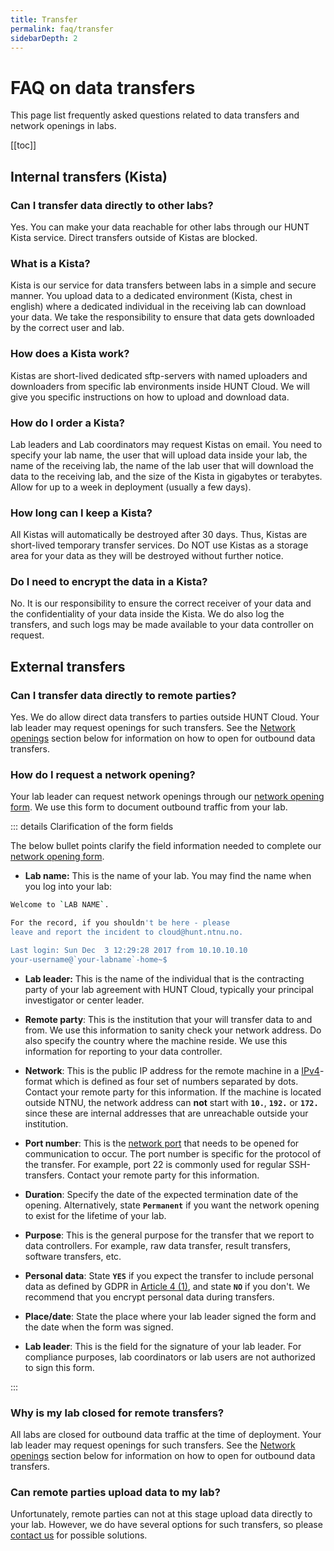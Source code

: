```yaml
---
title: Transfer
permalink: faq/transfer
sidebarDepth: 2
---
```


# FAQ on data transfers

This page list frequently asked questions related to data transfers and network openings in labs.

[[toc]]

## Internal transfers (Kista)

### Can I transfer data directly to other labs? 

Yes. You can make your data reachable for other labs through our HUNT Kista service. Direct transfers outside of Kistas are blocked. 

### What is a Kista? 

Kista is our service for data transfers between labs in a simple and secure manner. You upload data to a dedicated environment (Kista, chest in english) where a dedicated individual in the receiving lab can download your data. We take the responsibility to ensure that data gets downloaded by the correct user and lab.

### How does a Kista work? 

Kistas are short-lived dedicated sftp-servers with named uploaders and downloaders from specific lab environments inside HUNT Cloud. We will give you specific instructions on how to upload and download data.

### How do I order a Kista? 

Lab leaders and Lab coordinators may request Kistas on email. You need to specify your lab name, the user that will upload data inside your lab, the name of the receiving lab, the name of the lab user that will download the data to the receiving lab, and the size of the Kista in gigabytes or terabytes. Allow for up to a week in deployment (usually a few days). 

### How long can I keep a Kista? 

All Kistas will automatically be destroyed after 30 days. Thus, Kistas are short-lived temporary transfer services. Do NOT use Kistas as a storage area for your data as they will be destroyed without further notice.

### Do I need to encrypt the data in a Kista? 

No. It is our responsibility to ensure the correct receiver of your data and the confidentiality of your data inside the Kista. We do also log the transfers, and such logs may be made available to your data controller on request.







## External transfers

### Can I transfer data directly to remote parties? 

Yes. We do allow direct data transfers to parties outside HUNT Cloud. Your lab leader may request openings for such transfers. See the [Network openings](/faq/transfer/#how-do-i-request-a-network-opening) section below for information on how to open for outbound data transfers.

### How do I request a network opening? 

Your lab leader can request network openings through our [network opening form](/assets/hunt-cloud-network-opening-form.pdf). We use this form to document outbound traffic from your lab.

::: details Clarification of the form fields

The below bullet points clarify the field information needed to complete our [network opening form](/assets/hunt-cloud-network-opening-form.pdf). 

- **Lab name:** This is the name of your lab. You may find the name when you log into your lab:

```bash
Welcome to `LAB NAME`.

For the record, if you shouldn't be here - please
leave and report the incident to cloud@hunt.ntnu.no.

Last login: Sun Dec  3 12:29:28 2017 from 10.10.10.10
your-username@`your-labname`-home~$
``` 

- **Lab leader:** This is the name of the individual that is the contracting party of your lab agreement with HUNT Cloud, typically your principal investigator or center leader. 

- **Remote party**: This is the institution that your will transfer data to and from. We use this information to sanity check your network address. Do also specify the country where the machine reside. We use this information for reporting to your data controller.

- **Network**: This is the public IP address for the remote machine in a [IPv4](https://en.wikipedia.org/wiki/IPv4)-format which is defined as four set of numbers separated by dots. Contact your remote party for this information. If the machine is located outside NTNU, the network address can **not** start with **`10.`**, **`192.`** or **`172.`** since these are internal addresses that are unreachable outside your institution.

- **Port number**: This is the [network port](https://en.wikipedia.org/wiki/Port_(computer_networking)) that needs to be opened for communication to occur. The port number is specific for the protocol of the transfer. For example, port 22 is commonly used for regular SSH-transfers. Contact your remote party for this information. 

- **Duration**: Specify the date of the expected termination date of the opening. Alternatively, state **`Permanent`** if you want the network opening to exist for the lifetime of your lab. 

- **Purpose**: This is the general purpose for the transfer that we report to data controllers. For example, raw data transfer, result transfers, software transfers, etc. 

- **Personal data**: State **`YES`** if you expect the transfer to include personal data as defined by GDPR in [Article 4 (1)](https://www.privacy-regulation.eu/en/article-4-definitions-GDPR.htm), and state **`NO`** if you don't. We recommend that you encrypt personal data during transfers.

- **Place/date**: State the place where your lab leader signed the form and the date when the form was signed.

- **Lab leader**: This is the field for the signature of your lab leader. For compliance purposes, lab coordinators or lab users are not authorized to sign this form.

:::

### Why is my lab closed for remote transfers? 

All labs are closed for outbound data traffic at the time of deployment. Your lab leader may request openings for such transfers. See the [Network openings](/faq/transfer/#how-do-i-request-a-network-opening) section below for information on how to open for outbound data transfers.

### Can remote parties upload data to my lab? 

Unfortunately, remote parties can not at this stage upload data directly to your lab. However, we do have several options for such transfers, so please [contact us](/contact-us) for possible solutions.


